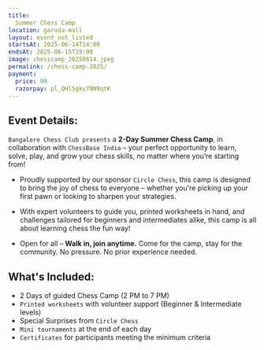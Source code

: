 ```yaml
---
title: 
  Summer Chess Camp
location: garuda-mall
layout: event_not_listed
startsAt: 2025-06-14T14:00
endsAt: 2025-06-15T19:00
image: chesscamp_20250614.jpeg
permalink: /chess-camp-2025/
payment:
  price: 99
  razorpay: pl_QHl5gky7NN9qtK
---
```

## Event Details:

`Bangalore Chess Club presents` a **2-Day Summer Chess Camp**, in collaboration with `ChessBase India` – your perfect opportunity to learn, solve, play, and grow your chess skills, no matter where you’re starting from!

- Proudly supported by our sponsor `Circle Chess`, this camp is designed to bring the joy of chess to everyone – whether you're picking up your first pawn or looking to sharpen your strategies.

- With expert volunteers to guide you, printed worksheets in hand, and challenges tailored for beginners and intermediates alike, this camp is all about learning chess the fun way!

- Open for all – **Walk in, join anytime.** Come for the camp, stay for the community. No pressure. No prior experience needed.


## What's Included:
- 2 Days of guided Chess Camp (2 PM to 7 PM)
- `Printed worksheets` with volunteer support (Beginner & Intermediate levels)
- Special Surprises from `Circle Chess`
- `Mini tournaments` at the end of each day
- `Certificates` for participants meeting the minimum criteria

